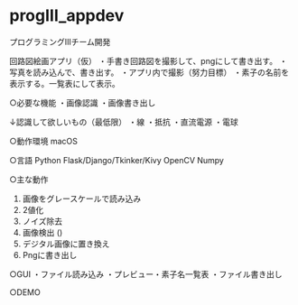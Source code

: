 # progIII_appdev
プログラミングIIIチーム開発

回路図絵画アプリ（仮）
・手書き回路図を撮影して、pngにして書き出す。
・写真を読み込んで、書き出す。
・アプリ内で撮影（努力目標）
・素子の名前を表示する。一覧表にして表示。

○必要な機能
・画像認識
・画像書き出し

↓認識して欲しいもの（最低限）
・線
・抵抗
・直流電源
・電球

○動作環境
macOS

○言語
Python
Flask/Django/Tkinker/Kivy
OpenCV
Numpy

○主な動作
1.	画像をグレースケールで読み込み
2.	2値化
3.	ノイズ除去
4.	画像検出 ()
5.	デジタル画像に置き換え
6.	Pngに書き出し


○GUI
・ファイル読み込み
・プレビュー・素子名一覧表
・ファイル書き出し

○DEMO

